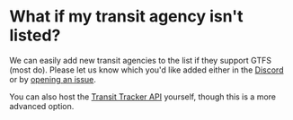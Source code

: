 # What if my transit agency isn't listed?

We can easily add new transit agencies to the list if they support GTFS (most do). Please let us know which you'd like added either in the [Discord](https://discord.com/invite/zhXKQ4vMp8) or by [opening an issue](https://github.com/EastsideUrbanism/transit-tracker/issues).

You can also host the [Transit Tracker API](https://github.com/tjhorner/transit-tracker-api) yourself, though this is a more advanced option.
